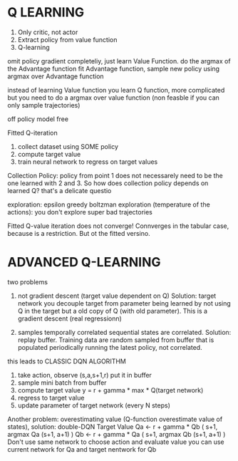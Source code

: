 Q LEARNING
====
1. Only critic, not actor
2. Extract policy from value function
3. Q-learning

omit policy gradient completeliy, just learn Value Function.
do the argmax of the Advantage function
fit Advantage function, sample new policy using argmax over Advantage function

instead of learning Value function you learn Q function, more complicated but you need to do a argmax over value function (non feasble if you can only sample trajectories)

off policy
model free

Fitted Q-iteration
1. collect dataset using SOME policy
2. compute target value
3. train neural network to regress on target values

Collection Policy:
policy from point 1 does not necessarely need to be the one learned with 2 and 3. So how does collection policy depends on learned Q? that's a delicate questio

exploration: 
epsilon greedy
boltzman exploration (temperature of the actions): you don't explore super bad trajectories

Fitted Q-value iteration does not converge!
Connverges in the tabular case, because is a restriction. But ot the fitted versino.

ADVANCED Q-LEARNING
========
two problems

1. not gradient descent (target value dependent on Q)
Solution: target network
you decouple target from parameter being learned by not using Q in the target but a old copy of Q (with old parameter). This is a gradient descent (real regressionn)

2. samples temporally correlated
sequential states are correlated. 
Solution: replay buffer. Training data are random sampled from buffer that is populated periodically running the latest policy, not correlated.

this leads to
CLASSIC DQN ALGORITHM
1.  take action, observe (s,a,s+1,r) put it in buffer
2.  sample mini batch from buffer
3.  compute target value y = r + gamma * max * Q(target network)
4.  regress to target value 
5.  update parameter of target network (every N steps)

Another problem: overestimating value (Q-function overestimate value of states), solution: double-DQN
Target Value
Qa <- r + gamma  * Qb ( s+1, argmax Qa (s+1, a+1) )
Qb <- r + gamma  * Qa ( s+1, argmax Qb (s+1, a+1) )
Don't use same network to choose action and evaluate value
you can use current network for Qa and target nentwork for Qb
